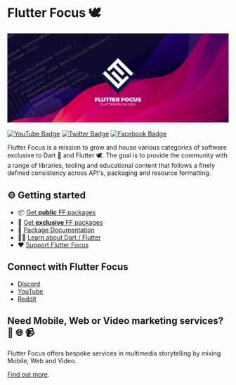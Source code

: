 # Flutter Focus  🕊️

![Flutter Focus Cover](https://github.com/flutterfocus/.github/blob/main/profile/images/cover2.png?raw=true)

[![YouTube Badge](https://img.shields.io/badge/YouTube-Channel-informational?style=flat&logo=youtube&logoColor=red&color=red)](https://youtube.com/@flutterfocus) [![Twitter Badge](https://img.shields.io/badge/@Twitter-Profile-informational?style=flat&logo=twitter&logoColor=lightblue&color=1CA2F1)](https://twitter.com/flutterfocus) [![Facebook Badge](https://img.shields.io/badge/Facebook-Page-informational?style=flat&logo=facebook&logoColor=blue&color=blue)](https://facebook.com/100087888923303)

Flutter Focus is a mission to grow and house various categories of software exclusive to Dart 🎯 and Flutter 🕊. The goal is to provide the community with a range of libraries, tooling and educational content that follows a finely defined consistency across API's, packaging and resource formatting.

## ⚙ Getting started️
- 📦 [Get **public** FF packages](https://github.com/flutterfocus/ff-packages-public) 
- 🎁 [Get **exclusive** FF packages](https://github.com/sponsors/flutterfocus) 
- 📖 [Package Documentation](https://docs.page/flutterfocus/flutterfocus/)
- 🧑‍🎓 [Learn about Dart / Flutter](https://www.youtube.com/@flutterfocus) 
- ❤️ [Support Flutter Focus](https://github.com/sponsors/flutterfocus)

## Connect with Flutter Focus
- [Discord](https://discord.gg/rx8mzKzjFM)
- [YouTube](https://youtube.com/@flutterfocus)
- [Reddit](https://reddit.com/flutterfocus)

## Need Mobile, Web or Video marketing services? 📱 🌐 📹
Flutter Focus offers bespoke services in multimedia storytelling by mixing Mobile, Web and Video.

[Find out more](https://flutterfocus.dev/services/).